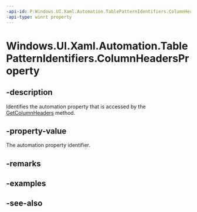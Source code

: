 ```yaml
---
-api-id: P:Windows.UI.Xaml.Automation.TablePatternIdentifiers.ColumnHeadersProperty
-api-type: winrt property
---
```


<!-- Property syntax
public Windows.UI.Xaml.Automation.AutomationProperty ColumnHeadersProperty { get; }
-->

# Windows.UI.Xaml.Automation.TablePatternIdentifiers.ColumnHeadersProperty

## -description
Identifies the automation property that is accessed by the [GetColumnHeaders](../windows.ui.xaml.automation.provider/itableprovider_getcolumnheaders_680116478.md) method.



## -property-value
The automation property identifier.

## -remarks

## -examples

## -see-also
